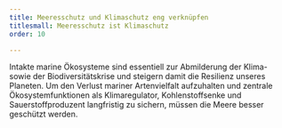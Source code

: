 ```yaml
---
title: Meeresschutz und Klimaschutz eng verknüpfen
titlesmall: Meeresschutz ist Klimaschutz
order: 10

---
```

Intakte marine Ökosysteme sind essentiell zur Abmilderung der Klima- sowie der Biodiversitätskrise und steigern damit die Resilienz unseres Planeten. Um den Verlust mariner Artenvielfalt aufzuhalten und zentrale Ökosystemfunktionen als Klimaregulator, Kohlenstoffsenke und Sauerstoffproduzent langfristig zu sichern, müssen die Meere besser geschützt werden. 

